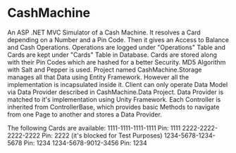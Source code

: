 CashMachine
===========

An ASP .NET MVC Simulator of a Cash Machine.
It resolves a Card depending on a Number and a Pin Code. Then it gives an Access to Balance and Cash Operations.
Operations are logged under "Operations" Table and Cards are kept under "Cards" Table in Database.
Cards are stored along with their Pin Codes which are hashed for a better Security. MD5 Algorithm with Salt and Pepper is used.
Project named CashMachine.Storage manages all that Data using Entity Framework. However all the implementation is incapsulated inside it.
Client can only operate Data Model via Data Provider described in CashMachine.Data Project. Data Provider is matched to it's implementation using Unity Framework.
Each Controller is inherited from ControllerBase, which provides basic Methods to navigate from one Page to another and stores a Data Provider.

The following Cards are available:
1111-1111-1111-1111    Pin: 1111
2222-2222-2222-2222    Pin: 2222 (it's blocked for Test Purposes)
1234-5678-1234-5678    Pin: 1234
1234-5678-9012-3456    Pin: 1234
